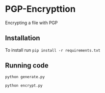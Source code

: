 # PGP-Encrypttion
Encrypting a file with PGP
## Installation
To install run ```pip install -r requirements.txt```

## Running code
```python generate.py```

```python encrypt.py```
